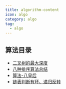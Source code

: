 ```yaml
---
title: algorithm-content
icon: algo
category: algo
tag:
  - algo
---
```


## 算法目录

- [二叉树的最大深度](docs/algo/maximum-depth-of-a-binary-tree.md)
- [八种排序算法总结](summary-of-eight-sorting-algorithms.md)
- [算法-八皇后](docs/algo/algorithm-eight-queens.md)
- [链表判断有环、递归反转](linked-list-determines-that-there-is-a-cycle-recursive-inversion.md)
